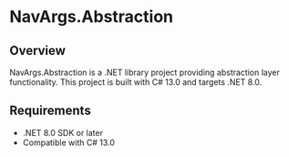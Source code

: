 # NavArgs.Abstraction

## Overview
NavArgs.Abstraction is a .NET library project providing abstraction layer functionality. This project is built with C# 13.0 and targets .NET 8.0.

## Requirements
- .NET 8.0 SDK or later
- Compatible with C# 13.0